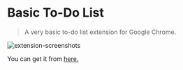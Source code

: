 <h1>Basic To-Do List</h1>

> A very basic to-do list extension for Google Chrome.

<img src="https://media.giphy.com/media/26gJyDfS5kLecJmX6/giphy.gif" alt="extension-screenshots" />

You can get it from <a href="https://chrome.google.com/webstore/detail/basic-to-do-list/fgkmaedaobllmdjloggjhgkgndimmahi">here.</a>
